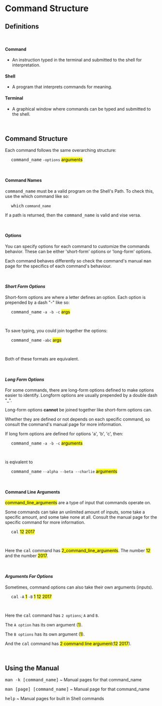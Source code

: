 # **Command Structure**

## **Definitions**

&nbsp;

#### **Command**

  * An instruction typed in the terminal and submitted to the shell for interpretation.


#### **Shell**

  * A program that interprets commands for meaning.


#### **Terminal**

  * A graphical window where commands can be typed and submitted to the shell.

&nbsp;

## **Command Structure**

Each command follows the same overarching structure:

&nbsp;&nbsp;&nbsp;&nbsp;  <kbd>command_name</kbd> `-options` <mark>arguments</mark>

&nbsp;

#### **Command Names**

<kbd>command_name</kbd> must be a valid program on the Shell's Path. To check this,
use the which command like so:

&nbsp;&nbsp;&nbsp;&nbsp;  <kbd>which</kbd> `command_name`

If a path is returned, then the <kbd>command_name</kbd> is valid and vise versa.

&nbsp;

#### **Options**

You can specify options for each command to customize the commands behavior. These
can be either 'short-form' options or 'long-form' options.

Each command behaves differently so check the command's manual <kbd>man</kbd> page
for the specifics of each command's behaviour.

&nbsp;

#### *Short Form Options*

Short-form options are where a letter defines an option. Each option is prepended by
a dash "-" like so:

&nbsp;&nbsp;&nbsp;&nbsp;  <kbd>command_name</kbd> `-a -b -c` <mark>args</mark>

&nbsp;

To save typing, you could join together the options:

&nbsp;&nbsp;&nbsp;&nbsp;  <kbd>command_name</kbd> `-abc` <mark>args</mark>

&nbsp;

Both of these formats are equivalent.

&nbsp;

#### *Long Form Options*

For some commands, there are long-form options defined to make options easier to identify.
Longform options are usually prepended by a double dash "_".

Long-form options **cannot** be joined together like short-form options can.

Whether they are defined or not depends on each specific command, so consult the command's
manual page for more information.

If long form options are defined for options 'a', 'b', 'c', then:

&nbsp;&nbsp;&nbsp;&nbsp;  <kbd>command_name</kbd> `-a -b -c` <mark>arguments</mark>

&nbsp;

is eqivalent to

&nbsp;&nbsp;&nbsp;&nbsp;  <kbd>command_name</kbd> `--alpha --beta --charlie` <mark>arguments</mark>

&nbsp;

#### **Command Line Arguments**

<mark>command_line_arguments</mark> are a type of input that commands operate on.

Some commands can take an unlimited amount of inputs, some take a specific amount, and
some take none at all. Consult the manual page for the specific command for more 
information.

&nbsp;&nbsp;&nbsp;&nbsp;  <kbd>cal</kbd> <mark>12</mark> <mark>2017</mark>

&nbsp;

Here the <kbd>cal</kbd> command has <mark>2_command_line_arguments</mark>. The number
<mark>12</mark> and the number <mark>2017</mark>.

&nbsp;

#### *Arguments For Options*

Sometimes, command options can also take their own arguments (inputs).

&nbsp;&nbsp;&nbsp;&nbsp;  <kbd>cal</kbd> `-A` <mark>1</mark> `-B` <mark>1</mark> <mark>12</mark> <mark>2017</mark>

&nbsp;

Here the <kbd>cal</kbd> command has `2 options`; `A` and `B`.

The `A option` has its own argument (<mark>1</mark>).

The `B options` has its own argument (<mark>1</mark>).

And the <kbd>cal</kbd> command has <mark>2 command line argument</mark>(<mark>12</mark> <mark>2017</mark>).

&nbsp;

## **Using the Manual**

<kbd>man -k [command_name]</kbd> ~ Manual pages for that command_name

<kbd>man [page] [command_name]</kbd> ~ Manual page for that command_name

<kbd>help</kbd> ~ Manual pages for built in Shell commands